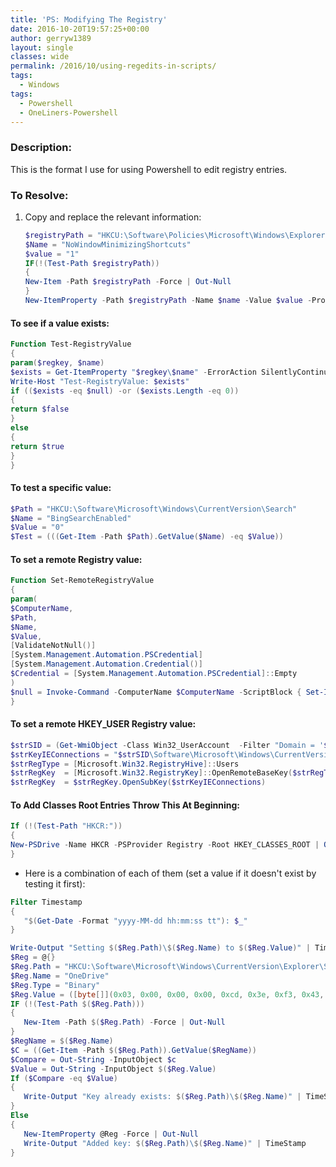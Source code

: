 ```yaml
---
title: 'PS: Modifying The Registry'
date: 2016-10-20T19:57:25+00:00
author: gerryw1389
layout: single
classes: wide
permalink: /2016/10/using-regedits-in-scripts/
tags:
  - Windows
tags:
  - Powershell
  - OneLiners-Powershell
---
```

<!--more-->

### Description:

This is the format I use for using Powershell to edit registry entries.

### To Resolve:

1. Copy and replace the relevant information:

   ```powershell
   $registryPath = "HKCU:\Software\Policies\Microsoft\Windows\Explorer"
   $Name = "NoWindowMinimizingShortcuts"
   $value = "1"
   IF(!(Test-Path $registryPath))
   {
   New-Item -Path $registryPath -Force | Out-Null
   }
   New-ItemProperty -Path $registryPath -Name $name -Value $value -PropertyType DWORD -Force | Out-Null
   ```

#### To see if a value exists:

   ```powershell
   Function Test-RegistryValue
   {
   param($regkey, $name)
   $exists = Get-ItemProperty "$regkey\$name" -ErrorAction SilentlyContinue
   Write-Host "Test-RegistryValue: $exists"
   if (($exists -eq $null) -or ($exists.Length -eq 0))
   {
   return $false
   }
   else
   {
   return $true
   }
   }
   ```

#### To test a specific value:

   ```powershell
   $Path = "HKCU:\Software\Microsoft\Windows\CurrentVersion\Search"
   $Name = "BingSearchEnabled"
   $Value = "0"
   $Test = (((Get-Item -Path $Path).GetValue($Name) -eq $Value))
   ```

#### To set a remote Registry value:

   ```powershell
   Function Set-RemoteRegistryValue
   {
   param(
   $ComputerName,
   $Path,
   $Name,
   $Value,
   [ValidateNotNull()]
   [System.Management.Automation.PSCredential]
   [System.Management.Automation.Credential()]
   $Credential = [System.Management.Automation.PSCredential]::Empty
   )
   $null = Invoke-Command -ComputerName $ComputerName -ScriptBlock { Set-ItemProperty -Path $Path -Name $Name -Value $Value } -Credential $Credential
   }
   ```

#### To set a remote HKEY_USER Registry value:

   ```powershell
   $strSID = (Get-WmiObject -Class Win32_UserAccount  -Filter "Domain = '$domain' AND Name = '$name'").SID
   $strKeyIEConnections = "$strSID\Software\Microsoft\Windows\CurrentVersion\Internet Settings\Connections\"
   $strRegType = [Microsoft.Win32.RegistryHive]::Users
   $strRegKey  = [Microsoft.Win32.RegistryKey]::OpenRemoteBaseKey($strRegType, $strIPAddrTmp)
   $strRegKey  = $strRegKey.OpenSubKey($strKeyIEConnections)
   ```

#### To Add Classes Root Entries Throw This At Beginning:

   ```powershell
   If (!(Test-Path "HKCR:"))
   {
   New-PSDrive -Name HKCR -PSProvider Registry -Root HKEY_CLASSES_ROOT | Out-Null
   }
   ```

   - Here is a combination of each of them (set a value if it doesn't exist by testing it first):

   ```powershell
   Filter Timestamp
   {
      "$(Get-Date -Format "yyyy-MM-dd hh:mm:ss tt"): $_"
   }

   Write-Output "Setting $($Reg.Path)\$($Reg.Name) to $($Reg.Value)" | TimeStamp
   $Reg = @{}
   $Reg.Path = "HKCU:\Software\Microsoft\Windows\CurrentVersion\Explorer\StartupApproved\Run"
   $Reg.Name = "OneDrive"
   $Reg.Type = "Binary"
   $Reg.Value = ([byte[]](0x03, 0x00, 0x00, 0x00, 0xcd, 0x3e, 0xf3, 0x43, 0xa8, 0x89, 0xd3, 0x01))		
   IF (!(Test-Path $($Reg.Path)))
   {
      New-Item -Path $($Reg.Path) -Force | Out-Null
   }
   $RegName = $($Reg.Name)
   $C = ((Get-Item -Path $($Reg.Path)).GetValue($RegName))
   $Compare = Out-String -InputObject $c
   $Value = Out-String -InputObject $($Reg.Value)
   If ($Compare -eq $Value)
   {
      Write-Output "Key already exists: $($Reg.Path)\$($Reg.Name)" | TimeStamp
   }
   Else
   {
      New-ItemProperty @Reg -Force | Out-Null
      Write-Output "Added key: $($Reg.Path)\$($Reg.Name)" | TimeStamp
   }
   ```


